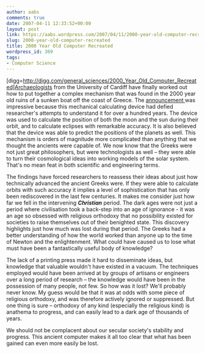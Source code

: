 ```yaml
---
author: aabs
comments: true
date: 2007-04-11 12:33:52+00:00
layout: post
link: https://aabs.wordpress.com/2007/04/11/2000-year-old-computer-recreated/
slug: 2000-year-old-computer-recreated
title: 2000 Year Old Computer Recreated
wordpress_id: 369
tags:
- Computer Science
---
```


[digg=http://digg.com/general_sciences/2000_Year_Old_Computer_Recreated]Archaeologists from the University of Cardiff have finally worked out how to put together a complex mechanism that was found in the 2000 year old ruins of a sunken boat off the coast of Greece. The [announcement ](http://www.xcess.info/publications.aspx?id=8e9f381e-20a9-46f2-a2cd-2c9a33a825f1)was impressive because this mechanical calculating device had defied researcher's attempts to understand it for over a hundred years. The device was used to calculate the position of both the moon and the sun during their orbit, and to calculate eclipses with remarkable accuracy. It is also believed that the device was able to predict the positions of the planets as well. This mechanism is orders of magnitude more complicated than anything that we thought the ancients were capable of. We now know that the Greeks were not just great philosophers, but were technologists as well – they were able to turn their cosmological ideas into working models of the solar system. That's no mean feat in both scientific and engineering terms.

The findings have forced researchers to reassess their ideas about just how technically advanced the ancient Greeks were. If they were able to calculate orbits with such accuracy it implies a level of sophistication that has only been rediscovered in the last few centuries.  It makes me consider just how far we fell in the intervening **_Christian_** period. The dark ages were not just a period where civilisation took a back-step into an age of ignorance - it was an age so obsessed with religious orthodoxy that no possibility existed for societies to raise themselves out of their benighted state. This discovery highlights just how much was lost during that period. The Greeks had a better understanding of how the world worked than anyone up to the time of Newton and the enlightenment. What could have caused us to lose what must have been a fantastically useful body of knowledge?

The lack of a printing press made it hard to disseminate ideas, but knowledge that valuable wouldn't have existed in a vacuum. The techniques employed would have been arrived at by groups of artisans or engineers over a long period of research – the knowledge would have been in the possession of many people, not few. So how was it lost? We'll probably never know. My guess would be that it was at odds with some piece of religious orthodoxy, and was therefore actively ignored or suppressed. But one thing is sure – orthodoxy of any kind (especially the religious kind) is anathema to progress, and can easily lead to a dark age of thousands of years.

We should not be complacent about our secular society's stability and progress. This ancient computer makes it all too clear that what has been gained can even more easily be lost.
